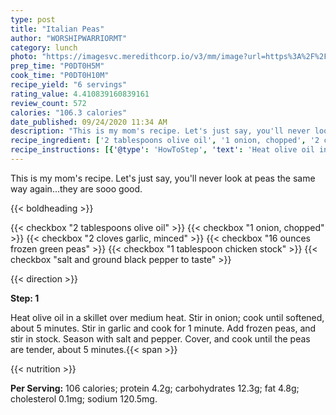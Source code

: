 ```yaml
---
type: post
title: "Italian Peas"
author: "WORSHIPWARRIORMT"
category: lunch
photo: "https://imagesvc.meredithcorp.io/v3/mm/image?url=https%3A%2F%2Fimages.media-allrecipes.com%2Fuserphotos%2F582768.jpg"
prep_time: "P0DT0H5M"
cook_time: "P0DT0H10M"
recipe_yield: "6 servings"
rating_value: 4.410839160839161
review_count: 572
calories: "106.3 calories"
date_published: 09/24/2020 11:34 AM
description: "This is my mom's recipe. Let's just say, you'll never look at peas the same way again...they are sooo good."
recipe_ingredient: ['2 tablespoons olive oil', '1 onion, chopped', '2 cloves garlic, minced', '16 ounces frozen green peas', '1 tablespoon chicken stock', 'salt and ground black pepper to taste']
recipe_instructions: [{'@type': 'HowToStep', 'text': 'Heat olive oil in a skillet over medium heat. Stir in onion; cook until softened, about 5 minutes. Stir in garlic and cook for 1 minute. Add frozen peas, and stir in stock. Season with salt and pepper. Cover, and cook until the peas are tender, about 5 minutes.\n'}]
---
```


This is my mom's recipe. Let's just say, you'll never look at peas the same way again...they are sooo good. 

{{< boldheading >}}

{{< checkbox "2 tablespoons olive oil" >}}
{{< checkbox "1  onion, chopped" >}}
{{< checkbox "2 cloves garlic, minced" >}}
{{< checkbox "16 ounces frozen green peas" >}}
{{< checkbox "1 tablespoon chicken stock" >}}
{{< checkbox "salt and ground black pepper to taste" >}}


{{< direction >}}

**Step: 1**

Heat olive oil in a skillet over medium heat. Stir in onion; cook until softened, about 5 minutes. Stir in garlic and cook for 1 minute. Add frozen peas, and stir in stock. Season with salt and pepper. Cover, and cook until the peas are tender, about 5 minutes.{{< span >}}

{{< nutrition >}}

**Per Serving:** 106 calories; protein 4.2g; carbohydrates 12.3g; fat 4.8g; cholesterol 0.1mg; sodium 120.5mg.